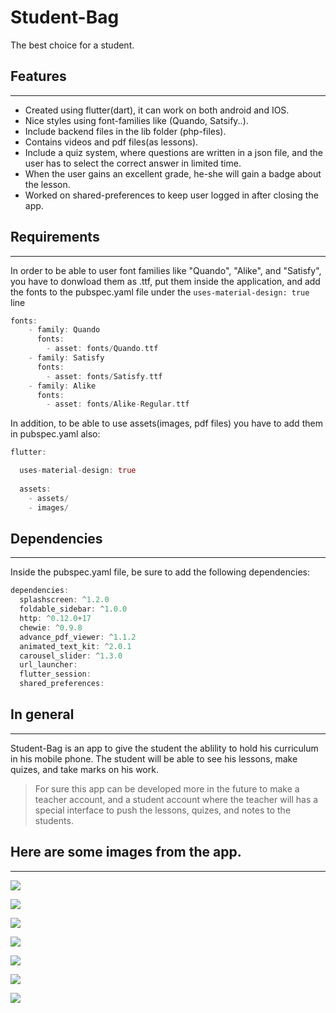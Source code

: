 # Student-Bag
The best choice for a student.

## Features
***
* Created using flutter(dart), it can work on both android and IOS.
* Nice styles using font-families like (Quando, Satsify..).
* Include backend files in the lib folder (php-files).
* Contains videos and pdf files(as lessons).
* Include a quiz system, where questions are written in a json file, and the user has to select the correct answer in limited time.
* When the user gains an excellent grade, he-she will gain a badge about the lesson.
* Worked on shared-preferences to keep user logged in after closing the app.

## Requirements
***
In order to be able to user font families like "Quando", "Alike", and "Satisfy", you have to donwload them as .ttf, put them inside the application, and add the fonts to the pubspec.yaml file under the `uses-material-design: true` line
```dart
fonts:
    - family: Quando
      fonts:
        - asset: fonts/Quando.ttf
    - family: Satisfy
      fonts:
        - asset: fonts/Satisfy.ttf
    - family: Alike
      fonts:
        - asset: fonts/Alike-Regular.ttf
```

In addition, to be able to use assets(images, pdf files) you have to add them in pubspec.yaml also:
```dart
flutter:

  uses-material-design: true
  
  assets:
    - assets/
    - images/
```

## Dependencies
***
Inside the pubspec.yaml file, be sure to add the following dependencies:
```dart
dependencies:
  splashscreen: ^1.2.0
  foldable_sidebar: ^1.0.0
  http: ^0.12.0+17
  chewie: ^0.9.8
  advance_pdf_viewer: ^1.1.2
  animated_text_kit: ^2.0.1
  carousel_slider: ^1.3.0
  url_launcher: 
  flutter_session:
  shared_preferences:
  ```

## In general
***
Student-Bag is an app to give the student the ablility to hold his curriculum in his mobile phone. The student will be able to see his lessons, make quizes, and take marks on his work.

> For sure this app can be developed more in the future to make a teacher account, and a student account where the teacher will has a special interface to push the lessons, quizes, and notes to the students.

## Here are some images from the app.
***

![](https://hadi.yallaproductionz.com/demo_edu_ira/screenshots/1.png)

![](https://hadi.yallaproductionz.com/demo_edu_ira/screenshots/2.png)

![](https://hadi.yallaproductionz.com/demo_edu_ira/screenshots/3.png)

![](https://hadi.yallaproductionz.com/demo_edu_ira/screenshots/4.png)

![](https://hadi.yallaproductionz.com/demo_edu_ira/screenshots/5.png)

![](https://hadi.yallaproductionz.com/demo_edu_ira/screenshots/6.png)

![](https://hadi.yallaproductionz.com/demo_edu_ira/screenshots/7.png)
